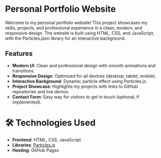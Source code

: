 # Personal Portfolio Website

Welcome to my personal portfolio website! This project showcases my skills, projects, and professional experience in a clean, modern, and responsive design. The website is built using HTML, CSS, and JavaScript, with the Particles.json library for an interactive background.

## Features

- **Modern UI**: Clean and professional design with smooth animations and transitions.
- **Responsive Design**: Optimized for all devices (desktop, tablet, mobile).
- **Interactive Background**: Dynamic particle effect using Particles.js.
- **Project Showcase**: Highlights my projects with links to GitHub repositories and live demos.
- **Contact Form**: Easy way for visitors to get in touch (optional, if implemented).

# 🛠️ Technologies Used

- **Frontend**: HTML, CSS, JavaScript
- **Libraries**: [Particles.js](https://vincentgarreau.com/particles.js/)
- **Hosting**: GitHub Pages
